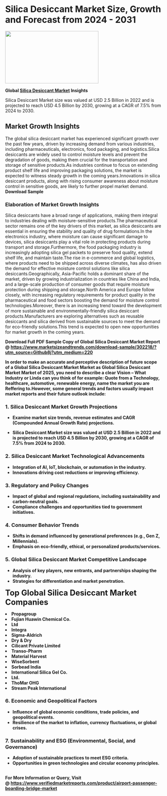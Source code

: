 <H1>Silica Desiccant Market Size, Growth and Forecast from 2024 - 2031</H1><img class="aligncenter size-medium wp-image-584254" src="https://thirdeyenews.in/wp-content/uploads/2024/09/Global-Market-Research-300x168.jpeg" alt="" width="300" height="168" /><p><strong>Global&nbsp;<a href="https://www.marketsizeandtrends.com/download-sample/302218/?utm_source=Github8j?utm_medium=220">Silica Desiccant Market</a> Insights</strong></p><p>Silica Desiccant Market size was valued at USD 2.5 Billion in 2022 and is projected to reach USD 4.5 Billion by 2030, growing at a CAGR of 7.5% from 2024 to 2030.</p><p><h2>Market Growth Insights</h2> The global silica desiccant market has experienced significant growth over the past few years, driven by increasing demand from various industries, including pharmaceuticals, electronics, food packaging, and logistics.Silica desiccants are widely used to control moisture levels and prevent the degradation of goods, making them crucial for the transportation and storage of sensitive products.As industries continue to focus on extending product shelf life and improving packaging solutions, the market is expected to witness steady growth in the coming years.Innovations in silica desiccant products, along with rising consumer awareness about moisture control in sensitive goods, are likely to further propel market demand.<br><strong>Download Sample</strong> <h3>Elaboration of Market Growth Insights</h3> Silica desiccants have a broad range of applications, making them integral to industries dealing with moisture-sensitive products.The pharmaceutical sector remains one of the key drivers of this market, as silica desiccants are essential in ensuring the stability and quality of drug formulations.In the electronics industry, where moisture can cause significant damage to devices, silica desiccants play a vital role in protecting products during transport and storage.Furthermore, the food packaging industry is increasingly adopting silica gel packets to preserve food quality, extend shelf life, and maintain taste.The rise in e-commerce and global logistics, where products need to be shipped across diverse climates, has also driven the demand for effective moisture control solutions like silica desiccants.Geographically, Asia-Pacific holds a dominant share of the market, driven by growing industrialization in countries like China and India, and a large-scale production of consumer goods that require moisture protection during shipping and storage.North America and Europe follow closely, with increasing regulatory requirements for product quality in the pharmaceutical and food sectors boosting the demand for moisture control technologies.Moreover, there is an increasing trend toward the development of more sustainable and environmentally-friendly silica desiccant products.Manufacturers are exploring alternatives such as reusable desiccants and silica derived from sustainable sources to meet the demand for eco-friendly solutions.This trend is expected to open new opportunities for market growth in the coming years.<br><strong></p><p><span class=""><strong>Download Full PDF Sample Copy of Global Silica Desiccant Market Report</strong> @ <a href="https://www.marketsizeandtrends.com/download-sample/302218/?utm_source=Github8j?utm_medium=220" target="_blank">https://www.marketsizeandtrends.com/download-sample/302218/?utm_source=Github8j?utm_medium=220</a></span></p><p>In order to make an accurate and perceptive description of future scope of a Global&nbsp;Silica Desiccant Market Market as Global&nbsp;Silica Desiccant Market Market of 2025, you need to describe a clear Vision &ndash; What Industry or Linda can you think of for example: Quote from a Technology, healthcare, automotive, renewable energy, name the market you are Reffering to.However, some general trends and factors usually impact market reports and their future outlook include:</p><h3>1.&nbsp;<strong>Silica Desiccant Market Growth Projections</strong></h3><ul><li>Examine market size trends, revenue estimates and CAGR (Compounded Annual Growth Rate) projections.</li><li><p>Silica Desiccant Market size was valued at USD 2.5 Billion in 2022 and is projected to reach USD 4.5 Billion by 2030, growing at a CAGR of 7.5% from 2024 to 2030.</p></li></ul><h3>2.&nbsp;<strong>Silica Desiccant Market Technological Advancements</strong></h3><ul><li>Integration of AI, IoT, blockchain, or automation in the industry.</li><li>Innovations driving cost reductions or improving efficiency.</li></ul><h3>3.&nbsp;<strong>Regulatory and Policy Changes</strong></h3><ul><li>Impact of global and regional regulations, including sustainability and carbon-neutral goals.</li><li>Compliance challenges and opportunities tied to government initiatives.</li></ul><h3>4.&nbsp;<strong>Consumer Behavior Trends</strong></h3><ul><li>Shifts in demand influenced by generational preferences (e.g., Gen Z, Millennials).</li><li>Emphasis on eco-friendly, ethical, or personalized products/services.</li></ul><h3>5.&nbsp;<strong>Global Silica Desiccant Market Competitive Landscape</strong></h3><ul><li>Analysis of key players, new entrants, and partnerships shaping the industry.</li><li>Strategies for differentiation and market penetration.</li></ul><p data-pm-slice="1 1 []"><span style="color: inherit; font-family: inherit; font-size: 25px;">Top Global Silica Desiccant Market Companies</span></p><div class="" data-test-id=""><p><li>Propagroup</li><li> Fujian Huawin Chemical Co.</li><li> Ltd</li><li> Integra</li><li> Sigma-Aldrich</li><li> Dry & Dry</li><li> Cilicant Private Limited</li><li> Transo-Pharm</li><li> Material Harvest</li><li> WiseSorbent</li><li> Sorbead India</li><li> International Silica Gel Co.</li><li> Ltd.</li><li> ThoMar OHG</li><li> Stream Peak International</li></p></div><h3>6.&nbsp;<strong>Economic and Geopolitical Factors</strong></h3><ul><li>Influence of global economic conditions, trade policies, and geopolitical events.</li><li>Resilience of the market to inflation, currency fluctuations, or global crises.</li></ul><h3>7.&nbsp;<strong>Sustainability and ESG (Environmental, Social, and Governance)</strong></h3><ul><li>Adoption of sustainable practices to meet ESG criteria.</li><li>Opportunities in green technologies and circular economy principles.</li></ul><h2><strong style="font-size: 14px;">For More Information or Query, Visit @&nbsp;</strong><a style="background-color: #ffffff; font-size: 14px;" href="https://www.marketsizeandtrends.com/report/silica-desiccant-market/" target="_blank">https://www.verifiedmarketreports.com/product/airport-passenger-boarding-bridge-market</a></h2>